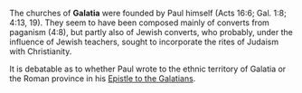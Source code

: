 The churches of **Galatia** were founded by Paul himself (Acts
16:6; Gal. 1:8; 4:13, 19). They seem to have been composed mainly
of converts from paganism (4:8), but partly also of Jewish
converts, who probably, under the influence of Jewish teachers,
sought to incorporate the rites of Judaism with Christianity.

It is debatable as to whether Paul wrote to the ethnic territory of
Galatia or the Roman province in his
[Epistle to the Galatians](Epistle_to_the_Galatians "Epistle to the Galatians").



